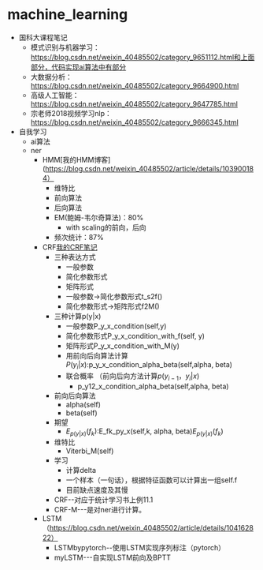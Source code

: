 # machine_learning
* 国科大课程笔记
	* 模式识别与机器学习：https://blog.csdn.net/weixin_40485502/category_9651112.html和上面部分，代码实现ai算法中有部分
	* 大数据分析：https://blog.csdn.net/weixin_40485502/category_9664900.html
	* 高级人工智能：https://blog.csdn.net/weixin_40485502/category_9647785.html
	* 宗老师2018视频学习nlp：https://blog.csdn.net/weixin_40485502/category_9666345.html
* 自我学习
	* ai算法
	* ner
		* HMM[我的HMM博客](https://blog.csdn.net/weixin_40485502/article/details/103900184）
			* 维特比
			* 前向算法
			* 后向算法
			* EM(鲍姆-韦尔奇算法)：80%
				* with scaling的前向，后向
			* 频次统计：87%
		* CRF[我的CRF笔记](https://blog.csdn.net/weixin_40485502/article/details/104094857)
			* 三种表达方式
				* 一般参数
				* 简化参数形式
				* 矩阵形式
				* 一般参数->简化参数形式t_s2f()
				* 简化参数形式->矩阵形式f2M()
			* 三种计算p(y|x)
				* 一般参数P_y_x_condition(self,y)
				* 简化参数形式P_y_x_condition_with_f(self, y)
				* 矩阵形式P_y_x_condition_with_M(y)
				* 用前向后向算法计算$P(y_i|x)$:p_y_x_condition_alpha_beta(self,alpha, beta)
				* 联合概率 （前向后向方法计算$p(y_{i-1}，y_i|x)$
					*  p_y12_x_condition_alpha_beta(self,alpha, beta)
			* 前向后向算法
				* alpha(self)
				* beta(self)
			* 期望
				* $E_{p(y|x)}(f_k)$:E_fk_py_x(self,k, alpha, beta)$E_{p(y|x)}(f_k)$
			* 维特比
				* Viterbi_M(self)
			* 学习
				* 计算delta
				* 一个样本（一句话），根据特征函数可以计算出一组self.f
				* 目前缺点速度及其慢
			* CRF--对应于统计学习书上例11.1
			* CRF-M---是对ner进行计算。
		* LSTM（https://blog.csdn.net/weixin_40485502/article/details/104162822）
			* LSTMbypytorch--使用LSTM实现序列标注（pytorch）
			* myLSTM---自实现LSTM前向及BPTT